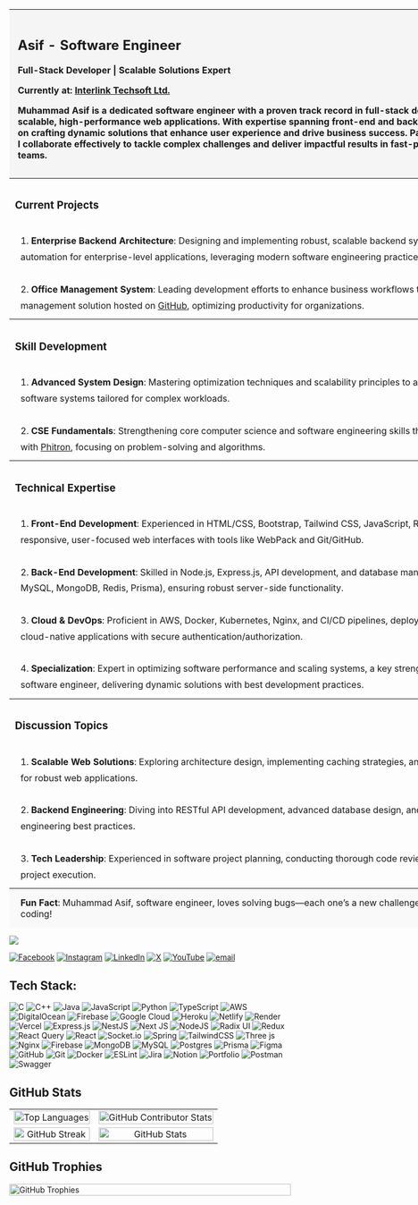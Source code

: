 <table style="width: 100vw; border-collapse: collapse; margin: 0; padding: 0;"> <thead> <tr> <th style="padding: 15px; text-align: left; background-color: #f5f5f5;"> <h2>Asif - Software Engineer</h2> <p><strong>Full-Stack Developer | Scalable Solutions Expert</strong></p> <p>Currently at: <a href="https://www.intertechbd.com/">Interlink Techsoft Ltd.</a></p> <p>Muhammad Asif is a dedicated software engineer with a proven track record in full-stack development, specializing in scalable, high-performance web applications. With expertise spanning front-end and back-end technologies, I thrive on crafting dynamic solutions that enhance user experience and drive business success. Passionate about innovation, I collaborate effectively to tackle complex challenges and deliver impactful results in fast-paced, forward-thinking teams.</p> </th> </tr> </thead> <tbody> <tr> <th style="padding: 10px; text-align: left;"> <h3>Current Projects</h3> </th> </tr> <tr> <td style="padding: 10px 20px; text-align: left; line-height: 1.8;"> 1. <strong>Enterprise Backend Architecture</strong>: Designing and implementing robust, scalable backend systems to ensure seamless automation for enterprise-level applications, leveraging modern software engineering practices.<br> <br> 2. <strong>Office Management System</strong>: Leading development efforts to enhance business workflows through an advanced office management solution hosted on <a href="https://github.com/InterlinkTechnologiesLtd/office-management-system">GitHub</a>, optimizing productivity for organizations. </td> </tr> <tr> <th style="padding: 10px; text-align: left;"> <h3>Skill Development</h3> </th> </tr> <tr> <td style="padding: 10px 20px; text-align: left; line-height: 1.8;"> 1. <strong>Advanced System Design</strong>: Mastering optimization techniques and scalability principles to architect high-performance software systems tailored for complex workloads.<br> <br> 2. <strong>CSE Fundamentals</strong>: Strengthening core computer science and software engineering skills through in-depth learning with <a href="https://phitron.io/">Phitron</a>, focusing on problem-solving and algorithms. </td> </tr> <tr> <th style="padding: 10px; text-align: left;"> <h3>Technical Expertise</h3> </th> </tr> <tr> <td style="padding: 10px 20px; text-align: left; line-height: 1.8;"> 1. <strong>Front-End Development</strong>: Experienced in HTML/CSS, Bootstrap, Tailwind CSS, JavaScript, React, and Next.js, crafting responsive, user-focused web interfaces with tools like WebPack and Git/GitHub.<br> <br> 2. <strong>Back-End Development</strong>: Skilled in Node.js, Express.js, API development, and database management (PostgreSQL, MySQL, MongoDB, Redis, Prisma), ensuring robust server-side functionality.<br> <br> 3. <strong>Cloud & DevOps</strong>: Proficient in AWS, Docker, Kubernetes, Nginx, and CI/CD pipelines, deploying and managing scalable, cloud-native applications with secure authentication/authorization.<br> <br> 4. <strong>Specialization</strong>: Expert in optimizing software performance and scaling systems, a key strength for Muhammad Asif, software engineer, delivering dynamic solutions with best development practices. </td> </tr> <tr> <th style="padding: 10px; text-align: left;"> <h3>Discussion Topics</h3> </th> </tr> <tr> <td style="padding: 10px 20px; text-align: left; line-height: 1.8;"> 1. <strong>Scalable Web Solutions</strong>: Exploring architecture design, implementing caching strategies, and utilizing microservices for robust web applications.<br> <br> 2. <strong>Backend Engineering</strong>: Diving into RESTful API development, advanced database design, and adhering to software engineering best practices.<br> <br> 3. <strong>Tech Leadership</strong>: Experienced in software project planning, conducting thorough code reviews, and driving successful project execution. </td> </tr> </tbody> <tfoot> <tr> <td style="padding: 15px 20px; text-align: left; background-color: #f9f9f9;"> <strong>Fun Fact</strong>: Muhammad Asif, software engineer, loves solving bugs—each one’s a new challenge that fuels my passion for coding! </td> </tr> </tfoot> </table>

![](https://komarev.com/ghpvc/?username=muhammadasif-cse)


[![Facebook](https://img.shields.io/badge/Facebook-%231877F2.svg?logo=Facebook&logoColor=white)](https://facebook.com/muhammadasif.cse) [![Instagram](https://img.shields.io/badge/Instagram-%23E4405F.svg?logo=Instagram&logoColor=white)](https://instagram.com/muhammadasif_cse) [![LinkedIn](https://img.shields.io/badge/LinkedIn-%230077B5.svg?logo=linkedin&logoColor=white)](https://linkedin.com/in/muhammadasif-cse) [![X](https://img.shields.io/badge/X-black.svg?logo=X&logoColor=white)](https://x.com/muhammadasifcse) [![YouTube](https://img.shields.io/badge/YouTube-%23FF0000.svg?logo=YouTube&logoColor=white)](https://youtube.com/@@muhammadasif_cse) [![email](https://img.shields.io/badge/Email-D14836?logo=gmail&logoColor=white)](mailto:muhammadasif.cse@gmail.com) 




## Tech Stack:
![C](https://img.shields.io/badge/c-%2300599C.svg?style=for-the-badge&logo=c&logoColor=white) ![C++](https://img.shields.io/badge/c++-%2300599C.svg?style=for-the-badge&logo=c%2B%2B&logoColor=white) ![Java](https://img.shields.io/badge/java-%23ED8B00.svg?style=for-the-badge&logo=openjdk&logoColor=white) ![JavaScript](https://img.shields.io/badge/javascript-%23323330.svg?style=for-the-badge&logo=javascript&logoColor=%23F7DF1E) ![Python](https://img.shields.io/badge/python-3670A0?style=for-the-badge&logo=python&logoColor=ffdd54) ![TypeScript](https://img.shields.io/badge/typescript-%23007ACC.svg?style=for-the-badge&logo=typescript&logoColor=white) ![AWS](https://img.shields.io/badge/AWS-%23FF9900.svg?style=for-the-badge&logo=amazon-aws&logoColor=white) ![DigitalOcean](https://img.shields.io/badge/DigitalOcean-%230167ff.svg?style=for-the-badge&logo=digitalOcean&logoColor=white) ![Firebase](https://img.shields.io/badge/firebase-%23039BE5.svg?style=for-the-badge&logo=firebase) ![Google Cloud](https://img.shields.io/badge/GoogleCloud-%234285F4.svg?style=for-the-badge&logo=google-cloud&logoColor=white) ![Heroku](https://img.shields.io/badge/heroku-%23430098.svg?style=for-the-badge&logo=heroku&logoColor=white) ![Netlify](https://img.shields.io/badge/netlify-%23000000.svg?style=for-the-badge&logo=netlify&logoColor=#00C7B7) ![Render](https://img.shields.io/badge/Render-%46E3B7.svg?style=for-the-badge&logo=render&logoColor=white) ![Vercel](https://img.shields.io/badge/vercel-%23000000.svg?style=for-the-badge&logo=vercel&logoColor=white) ![Express.js](https://img.shields.io/badge/express.js-%23404d59.svg?style=for-the-badge&logo=express&logoColor=%2361DAFB) ![NestJS](https://img.shields.io/badge/nestjs-%23E0234E.svg?style=for-the-badge&logo=nestjs&logoColor=white) ![Next JS](https://img.shields.io/badge/Next-black?style=for-the-badge&logo=next.js&logoColor=white) ![NodeJS](https://img.shields.io/badge/node.js-6DA55F?style=for-the-badge&logo=node.js&logoColor=white) ![Radix UI](https://img.shields.io/badge/radix%20ui-161618.svg?style=for-the-badge&logo=radix-ui&logoColor=white) ![Redux](https://img.shields.io/badge/redux-%23593d88.svg?style=for-the-badge&logo=redux&logoColor=white) ![React Query](https://img.shields.io/badge/-React%20Query-FF4154?style=for-the-badge&logo=react%20query&logoColor=white) ![React](https://img.shields.io/badge/react-%2320232a.svg?style=for-the-badge&logo=react&logoColor=%2361DAFB) ![Socket.io](https://img.shields.io/badge/Socket.io-black?style=for-the-badge&logo=socket.io&badgeColor=010101) ![Spring](https://img.shields.io/badge/spring-%236DB33F.svg?style=for-the-badge&logo=spring&logoColor=white) ![TailwindCSS](https://img.shields.io/badge/tailwindcss-%2338B2AC.svg?style=for-the-badge&logo=tailwind-css&logoColor=white) ![Three js](https://img.shields.io/badge/threejs-black?style=for-the-badge&logo=three.js&logoColor=white) ![Nginx](https://img.shields.io/badge/nginx-%23009639.svg?style=for-the-badge&logo=nginx&logoColor=white) ![Firebase](https://img.shields.io/badge/firebase-a08021?style=for-the-badge&logo=firebase&logoColor=ffcd34) ![MongoDB](https://img.shields.io/badge/MongoDB-%234ea94b.svg?style=for-the-badge&logo=mongodb&logoColor=white) ![MySQL](https://img.shields.io/badge/mysql-4479A1.svg?style=for-the-badge&logo=mysql&logoColor=white) ![Postgres](https://img.shields.io/badge/postgres-%23316192.svg?style=for-the-badge&logo=postgresql&logoColor=white) ![Prisma](https://img.shields.io/badge/Prisma-3982CE?style=for-the-badge&logo=Prisma&logoColor=white) ![Figma](https://img.shields.io/badge/figma-%23F24E1E.svg?style=for-the-badge&logo=figma&logoColor=white) ![GitHub](https://img.shields.io/badge/github-%23121011.svg?style=for-the-badge&logo=github&logoColor=white) ![Git](https://img.shields.io/badge/git-%23F05033.svg?style=for-the-badge&logo=git&logoColor=white) ![Docker](https://img.shields.io/badge/docker-%230db7ed.svg?style=for-the-badge&logo=docker&logoColor=white) ![ESLint](https://img.shields.io/badge/ESLint-4B3263?style=for-the-badge&logo=eslint&logoColor=white) ![Jira](https://img.shields.io/badge/jira-%230A0FFF.svg?style=for-the-badge&logo=jira&logoColor=white) ![Notion](https://img.shields.io/badge/Notion-%23000000.svg?style=for-the-badge&logo=notion&logoColor=white) ![Portfolio](https://img.shields.io/badge/Portfolio-%23000000.svg?style=for-the-badge&logo=firefox&logoColor=#FF7139) ![Postman](https://img.shields.io/badge/Postman-FF6C37?style=for-the-badge&logo=postman&logoColor=white) ![Swagger](https://img.shields.io/badge/-Swagger-%23Clojure?style=for-the-badge&logo=swagger&logoColor=white)

## GitHub Stats  
<table>
  <tr>
     <td align="center">
      <img src="https://github-readme-stats.vercel.app/api/top-langs/?username=muhammadasif-cse&theme=calm_pink&hide_border=true&include_all_commits=true&count_private=true&layout=compact" alt="Top Languages" width="100%"/>
    </td>
    <td align="center">
      <img src="https://github-contributor-stats.vercel.app/api?username=muhammadasif-cse&limit=5&theme=calm_pink&hide_border=true&combine_all_yearly_contributions=true" alt="GitHub Contributor Stats" width="100%"/>
    </td>
  </tr>
  <tr>
    <td align="center">
      <img src="https://nirzak-streak-stats.vercel.app/?user=muhammadasif-cse&theme=calm_pink&hide_border=true" alt="GitHub Streak" width="100%"/>
    </td>
    <td align="center">
      <img src="https://github-readme-stats.vercel.app/api?username=muhammadasif-cse&theme=calm_pink&hide_border=true&include_all_commits=true&count_private=true" alt="GitHub Stats" width="100%"/>
    </td>
  </tr>
</table>


## GitHub Trophies
<div style="width: 100%; display: flex; justify-content: center;">
  <img src="https://github-profile-trophy.vercel.app/?username=muhammadasif-cse&theme=calm_pink&no-frame=true&no-bg=false&margin-w=4" alt="GitHub Trophies" style="width: 100%;"/>
</div>


